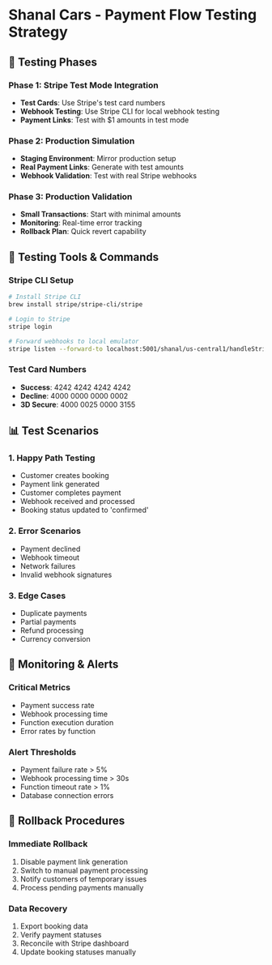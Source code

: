 # Shanal Cars - Payment Flow Testing Strategy

## 🧪 Testing Phases

### Phase 1: Stripe Test Mode Integration

- **Test Cards**: Use Stripe's test card numbers
- **Webhook Testing**: Use Stripe CLI for local webhook testing
- **Payment Links**: Test with $1 amounts in test mode

### Phase 2: Production Simulation

- **Staging Environment**: Mirror production setup
- **Real Payment Links**: Generate with test amounts
- **Webhook Validation**: Test with real Stripe webhooks

### Phase 3: Production Validation

- **Small Transactions**: Start with minimal amounts
- **Monitoring**: Real-time error tracking
- **Rollback Plan**: Quick revert capability

## 🔧 Testing Tools & Commands

### Stripe CLI Setup

```bash
# Install Stripe CLI
brew install stripe/stripe-cli/stripe

# Login to Stripe
stripe login

# Forward webhooks to local emulator
stripe listen --forward-to localhost:5001/shanal/us-central1/handleStripeWebhook
```

### Test Card Numbers

- **Success**: 4242 4242 4242 4242
- **Decline**: 4000 0000 0000 0002
- **3D Secure**: 4000 0025 0000 3155

## 📊 Test Scenarios

### 1. Happy Path Testing

- Customer creates booking
- Payment link generated
- Customer completes payment
- Webhook received and processed
- Booking status updated to 'confirmed'

### 2. Error Scenarios

- Payment declined
- Webhook timeout
- Network failures
- Invalid webhook signatures

### 3. Edge Cases

- Duplicate payments
- Partial payments
- Refund processing
- Currency conversion

## 🚨 Monitoring & Alerts

### Critical Metrics

- Payment success rate
- Webhook processing time
- Function execution duration
- Error rates by function

### Alert Thresholds

- Payment failure rate > 5%
- Webhook processing time > 30s
- Function timeout rate > 1%
- Database connection errors

## 🔄 Rollback Procedures

### Immediate Rollback

1. Disable payment link generation
2. Switch to manual payment processing
3. Notify customers of temporary issues
4. Process pending payments manually

### Data Recovery

1. Export booking data
2. Verify payment statuses
3. Reconcile with Stripe dashboard
4. Update booking statuses manually
